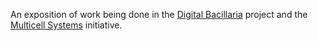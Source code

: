 An exposition of work being done in the [Digital Bacillaria](https://github.com/devoworm/Digital-Bacillaria) project and the [Multicell Systems](https://github.com/Orthogonal-Research-Lab/Multicell-systems) initiative.

